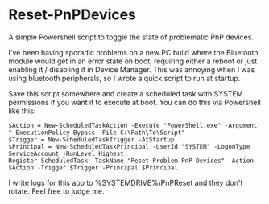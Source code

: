 # Reset-PnPDevices
A simple Powershell script to toggle the state of problematic PnP devices.

I've been having sporadic problems on a new PC build where the Bluetooth module would get in an error state on boot, requiring either a reboot or just enabling it / disabling it in Device Manager.  This was annoying when I was using bluetooth peripherals, so I wrote a quick script to run at startup.

Save this script somewhere and create a scheduled task with SYSTEM permissions if you want it to execute at boot. You can do this via Powershell like this:

```
$Action = New-ScheduledTaskAction -Execute "PowerShell.exe" -Argument "-ExecutionPolicy Bypass -File C:\Path\To\Script"
$Trigger = New-ScheduledTaskTrigger -AtStartup
$Principal = New-ScheduledTaskPrincipal -UserId "SYSTEM" -LogonType ServiceAccount -RunLevel Highest
Register-ScheduledTask -TaskName "Reset Problem PnP Devices" -Action $Action -Trigger $Trigger -Principal $Principal
```

I write logs for this app to %SYSTEMDRIVE%\PnPReset and they don't rotate. Feel free to judge me.
